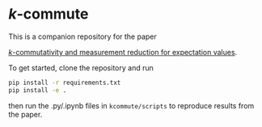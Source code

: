 # $k$-commute

This is a companion repository for the paper

[$k$-commutativity and measurement reduction for expectation values](https://arxiv.org/abs/2312.11840).

To get started, clone the repository and run

```bash
pip install -r requirements.txt
pip install -e .
```

then run the .py/.ipynb files in `kcommute/scripts` to reproduce results from the paper.
